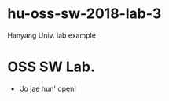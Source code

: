 # hu-oss-sw-2018-lab-3
Hanyang Univ. lab example


OSS SW Lab.
===========

 * 'Jo jae hun' 
  open!